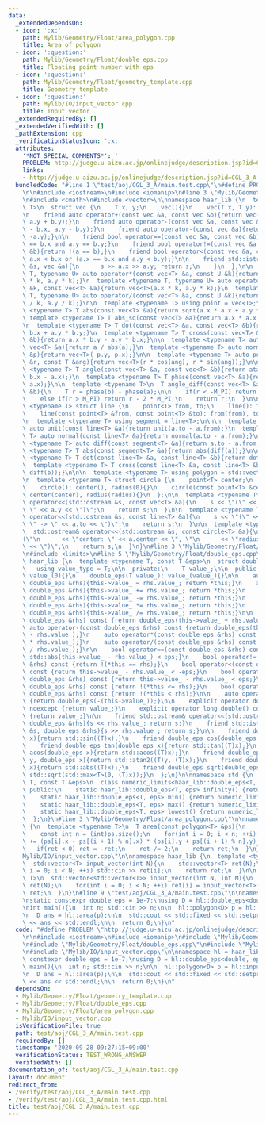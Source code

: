 ```yaml
---
data:
  _extendedDependsOn:
  - icon: ':x:'
    path: Mylib/Geometry/Float/area_polygon.cpp
    title: Area of polygon
  - icon: ':question:'
    path: Mylib/Geometry/Float/double_eps.cpp
    title: Floating point number with eps
  - icon: ':question:'
    path: Mylib/Geometry/Float/geometry_template.cpp
    title: Geometry template
  - icon: ':question:'
    path: Mylib/IO/input_vector.cpp
    title: Input vector
  _extendedRequiredBy: []
  _extendedVerifiedWith: []
  _pathExtension: cpp
  _verificationStatusIcon: ':x:'
  attributes:
    '*NOT_SPECIAL_COMMENTS*': ''
    PROBLEM: http://judge.u-aizu.ac.jp/onlinejudge/description.jsp?id=CGL_3_A
    links:
    - http://judge.u-aizu.ac.jp/onlinejudge/description.jsp?id=CGL_3_A
  bundledCode: "#line 1 \"test/aoj/CGL_3_A/main.test.cpp\"\n#define PROBLEM \"http://judge.u-aizu.ac.jp/onlinejudge/description.jsp?id=CGL_3_A\"\
    \n\n#include <iostream>\n#include <iomanip>\n#line 3 \"Mylib/Geometry/Float/geometry_template.cpp\"\
    \n#include <cmath>\n#include <vector>\n\nnamespace haar_lib {\n  template <typename\
    \ T>\n  struct vec {\n    T x, y;\n    vec(){}\n    vec(T x, T y): x(x), y(y){}\n\
    \n    friend auto operator+(const vec &a, const vec &b){return vec(a.x + b.x,\
    \ a.y + b.y);}\n    friend auto operator-(const vec &a, const vec &b){return vec(a.x\
    \ - b.x, a.y - b.y);}\n    friend auto operator-(const vec &a){return vec(-a.x,\
    \ -a.y);}\n\n    friend bool operator==(const vec &a, const vec &b){return a.x\
    \ == b.x and a.y == b.y;}\n    friend bool operator!=(const vec &a, const vec\
    \ &b){return !(a == b);}\n    friend bool operator<(const vec &a, const vec &b){return\
    \ a.x < b.x or (a.x == b.x and a.y < b.y);}\n\n    friend std::istream& operator>>(std::istream\
    \ &s, vec &a){\n      s >> a.x >> a.y; return s;\n    }\n  };\n\n  template <typename\
    \ T, typename U> auto operator*(const vec<T> &a, const U &k){return vec<T>(a.x\
    \ * k, a.y * k);}\n  template <typename T, typename U> auto operator*(const U\
    \ &k, const vec<T> &a){return vec<T>(a.x * k, a.y * k);}\n  template <typename\
    \ T, typename U> auto operator/(const vec<T> &a, const U &k){return vec<T>(a.x\
    \ / k, a.y / k);}\n\n  template <typename T> using point = vec<T>;\n\n  template\
    \ <typename T> T abs(const vec<T> &a){return sqrt(a.x * a.x + a.y * a.y);}\n \
    \ template <typename T> T abs_sq(const vec<T> &a){return a.x * a.x + a.y * a.y;}\n\
    \n  template <typename T> T dot(const vec<T> &a, const vec<T> &b){return a.x *\
    \ b.x + a.y * b.y;}\n  template <typename T> T cross(const vec<T> &a, const vec<T>\
    \ &b){return a.x * b.y - a.y * b.x;}\n\n  template <typename T> auto unit(const\
    \ vec<T> &a){return a / abs(a);}\n  template <typename T> auto normal(const vec<T>\
    \ &p){return vec<T>(-p.y, p.x);}\n\n  template <typename T> auto polar(const T\
    \ &r, const T &ang){return vec<T>(r * cos(ang), r * sin(ang));}\n\n  template\
    \ <typename T> T angle(const vec<T> &a, const vec<T> &b){return atan2(b.y - a.y,\
    \ b.x - a.x);}\n  template <typename T> T phase(const vec<T> &a){return atan2(a.y,\
    \ a.x);}\n\n  template <typename T>\n  T angle_diff(const vec<T> &a, const vec<T>\
    \ &b){\n    T r = phase(b) - phase(a);\n\n    if(r < -M_PI) return r + 2 * M_PI;\n\
    \    else if(r > M_PI) return r - 2 * M_PI;\n    return r;\n  }\n\n\n  template\
    \ <typename T> struct line {\n    point<T> from, to;\n    line(): from(), to(){}\n\
    \    line(const point<T> &from, const point<T> &to): from(from), to(to){}\n  };\n\
    \n  template <typename T> using segment = line<T>;\n\n\n  template <typename T>\
    \ auto unit(const line<T> &a){return unit(a.to - a.from);}\n  template <typename\
    \ T> auto normal(const line<T> &a){return normal(a.to - a.from);}\n\n  template\
    \ <typename T> auto diff(const segment<T> &a){return a.to - a.from;}\n\n  template\
    \ <typename T> T abs(const segment<T> &a){return abs(diff(a));}\n\n  template\
    \ <typename T> T dot(const line<T> &a, const line<T> &b){return dot(diff(a), diff(b));}\n\
    \  template <typename T> T cross(const line<T> &a, const line<T> &b){return cross(diff(a),\
    \ diff(b));}\n\n\n  template <typename T> using polygon = std::vector<point<T>>;\n\
    \n  template <typename T> struct circle {\n    point<T> center;\n    T radius;\n\
    \    circle(): center(), radius(0){}\n    circle(const point<T> &center, T radius):\
    \ center(center), radius(radius){}\n  };\n\n  template <typename T>\n  std::ostream&\
    \ operator<<(std::ostream &s, const vec<T> &a){\n    s << \"(\" << a.x << \",\
    \ \" << a.y << \")\";\n    return s;\n  }\n\n  template <typename T>\n  std::ostream&\
    \ operator<<(std::ostream &s, const line<T> &a){\n    s << \"(\" << a.from <<\
    \ \" -> \" << a.to << \")\";\n    return s;\n  }\n\n  template <typename T>\n\
    \  std::ostream& operator<<(std::ostream &s, const circle<T> &a){\n    s << \"\
    (\"\n      << \"center: \" << a.center << \", \"\n      << \"radius: \" << a.radius\
    \ << \")\";\n    return s;\n  }\n}\n#line 3 \"Mylib/Geometry/Float/double_eps.cpp\"\
    \n#include <limits>\n#line 5 \"Mylib/Geometry/Float/double_eps.cpp\"\n\nnamespace\
    \ haar_lib {\n  template <typename T, const T &eps>\n  struct double_eps {\n \
    \   using value_type = T;\n\n  private:\n    T value_;\n\n  public:\n    double_eps():\
    \ value_(0){}\n    double_eps(T value_): value_(value_){}\n\n    auto& operator=(const\
    \ double_eps &rhs){this->value_ = rhs.value_; return *this;}\n    auto& operator+=(const\
    \ double_eps &rhs){this->value_ += rhs.value_; return *this;}\n    auto& operator-=(const\
    \ double_eps &rhs){this->value_ -= rhs.value_; return *this;}\n    auto& operator*=(const\
    \ double_eps &rhs){this->value_ *= rhs.value_; return *this;}\n    auto& operator/=(const\
    \ double_eps &rhs){this->value_ /= rhs.value_; return *this;}\n\n    auto operator+(const\
    \ double_eps &rhs) const {return double_eps(this->value_ + rhs.value_);}\n   \
    \ auto operator-(const double_eps &rhs) const {return double_eps(this->value_\
    \ - rhs.value_);}\n    auto operator*(const double_eps &rhs) const {return double_eps(this->value_\
    \ * rhs.value_);}\n    auto operator/(const double_eps &rhs) const {return double_eps(this->value_\
    \ / rhs.value_);}\n\n    bool operator==(const double_eps &rhs) const {return\
    \ std::abs(this->value_ - rhs.value_) < eps;}\n    bool operator!=(const double_eps\
    \ &rhs) const {return !(*this == rhs);}\n    bool operator<(const double_eps &rhs)\
    \ const {return this->value_ - rhs.value_ < -eps;}\n    bool operator<=(const\
    \ double_eps &rhs) const {return this->value_ - rhs.value_ < eps;}\n    bool operator>(const\
    \ double_eps &rhs) const {return !(*this <= rhs);}\n    bool operator>=(const\
    \ double_eps &rhs) const {return !(*this < rhs);}\n\n    auto operator-() const\
    \ {return double_eps(-(this->value_));}\n\n    explicit operator double() const\
    \ noexcept {return value_;}\n    explicit operator long double() const noexcept\
    \ {return value_;}\n\n    friend std::ostream& operator<<(std::ostream &s, const\
    \ double_eps &rhs){s << rhs.value_; return s;}\n    friend std::istream& operator>>(std::istream\
    \ &s, double_eps &rhs){s >> rhs.value_; return s;}\n\n    friend double_eps sin(double_eps\
    \ x){return std::sin((T)x);}\n    friend double_eps cos(double_eps x){return std::cos((T)x);}\n\
    \    friend double_eps tan(double_eps x){return std::tan((T)x);}\n    friend double_eps\
    \ acos(double_eps x){return std::acos((T)x);}\n    friend double_eps atan2(double_eps\
    \ y, double_eps x){return std::atan2((T)y, (T)x);}\n    friend double_eps abs(double_eps\
    \ x){return std::abs((T)x);}\n    friend double_eps sqrt(double_eps x){return\
    \ std::sqrt(std::max<T>(0, (T)x));}\n  };\n}\n\nnamespace std {\n  template <typename\
    \ T, const T &eps>\n  class numeric_limits<haar_lib::double_eps<T, eps>> {\n \
    \ public:\n    static haar_lib::double_eps<T, eps> infinity() {return numeric_limits<T>::infinity();}\n\
    \    static haar_lib::double_eps<T, eps> min() {return numeric_limits<T>::min();}\n\
    \    static haar_lib::double_eps<T, eps> max() {return numeric_limits<T>::max();}\n\
    \    static haar_lib::double_eps<T, eps> lowest() {return numeric_limits<T>::lowest();}\n\
    \  };\n}\n#line 3 \"Mylib/Geometry/Float/area_polygon.cpp\"\n\nnamespace haar_lib\
    \ {\n  template <typename T>\n  T area(const polygon<T> &ps){\n    T ret = 0;\n\
    \    const int n = (int)ps.size();\n    for(int i = 0; i < n; ++i){\n      ret\
    \ += (ps[i].x - ps[(i + 1) % n].x) * (ps[i].y + ps[(i + 1) % n].y);\n    }\n \
    \   if(ret < 0) ret = -ret;\n    ret /= 2;\n    return ret;\n  }\n}\n#line 4 \"\
    Mylib/IO/input_vector.cpp\"\n\nnamespace haar_lib {\n  template <typename T>\n\
    \  std::vector<T> input_vector(int N){\n    std::vector<T> ret(N);\n    for(int\
    \ i = 0; i < N; ++i) std::cin >> ret[i];\n    return ret;\n  }\n\n  template <typename\
    \ T>\n  std::vector<std::vector<T>> input_vector(int N, int M){\n    std::vector<std::vector<T>>\
    \ ret(N);\n    for(int i = 0; i < N; ++i) ret[i] = input_vector<T>(M);\n    return\
    \ ret;\n  }\n}\n#line 9 \"test/aoj/CGL_3_A/main.test.cpp\"\n\nnamespace hl = haar_lib;\n\
    \nstatic constexpr double eps = 1e-7;\nusing D = hl::double_eps<double, eps>;\n\
    \nint main(){\n  int n; std::cin >> n;\n\n  hl::polygon<D> p = hl::input_vector<hl::point<D>>(n);\n\
    \n  D ans = hl::area(p);\n\n  std::cout << std::fixed << std::setprecision(1)\
    \ << ans << std::endl;\n\n  return 0;\n}\n"
  code: "#define PROBLEM \"http://judge.u-aizu.ac.jp/onlinejudge/description.jsp?id=CGL_3_A\"\
    \n\n#include <iostream>\n#include <iomanip>\n#include \"Mylib/Geometry/Float/geometry_template.cpp\"\
    \n#include \"Mylib/Geometry/Float/double_eps.cpp\"\n#include \"Mylib/Geometry/Float/area_polygon.cpp\"\
    \n#include \"Mylib/IO/input_vector.cpp\"\n\nnamespace hl = haar_lib;\n\nstatic\
    \ constexpr double eps = 1e-7;\nusing D = hl::double_eps<double, eps>;\n\nint\
    \ main(){\n  int n; std::cin >> n;\n\n  hl::polygon<D> p = hl::input_vector<hl::point<D>>(n);\n\
    \n  D ans = hl::area(p);\n\n  std::cout << std::fixed << std::setprecision(1)\
    \ << ans << std::endl;\n\n  return 0;\n}\n"
  dependsOn:
  - Mylib/Geometry/Float/geometry_template.cpp
  - Mylib/Geometry/Float/double_eps.cpp
  - Mylib/Geometry/Float/area_polygon.cpp
  - Mylib/IO/input_vector.cpp
  isVerificationFile: true
  path: test/aoj/CGL_3_A/main.test.cpp
  requiredBy: []
  timestamp: '2020-09-28 09:27:15+09:00'
  verificationStatus: TEST_WRONG_ANSWER
  verifiedWith: []
documentation_of: test/aoj/CGL_3_A/main.test.cpp
layout: document
redirect_from:
- /verify/test/aoj/CGL_3_A/main.test.cpp
- /verify/test/aoj/CGL_3_A/main.test.cpp.html
title: test/aoj/CGL_3_A/main.test.cpp
---
```

